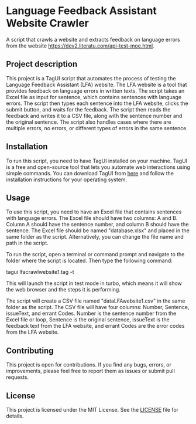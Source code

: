 # Language Feedback Assistant Website Crawler

A script that crawls a website and extracts feedback on language errors from the website https://dev2.literatu.com/api-test-moe.html.

## Project description

This project is a TagUI script that automates the process of testing the Language Feedback Assistant (LFA) website. The LFA website is a tool that provides feedback on language errors in written texts. The script takes an Excel file as input for sentence, which contains sentences with language errors. The script then types each sentence into the LFA website, clicks the submit button, and waits for the feedback. The script then reads the feedback and writes it to a CSV file, along with the sentence number and the original sentence. The script also handles cases where there are multiple errors, no errors, or different types of errors in the same sentence.

## Installation

To run this script, you need to have TagUI installed on your machine. TagUI is a free and open-source tool that lets you automate web interactions using simple commands. You can download TagUI from [here](https://tagui.readthedocs.io/en/latest/setup.html) and follow the installation instructions for your operating system.

## Usage

To use this script, you need to have an Excel file that contains sentences with language errors. The Excel file should have two columns: A and B. Column A should have the sentence number, and column B should have the sentence. The Excel file should be named "database.xlsx" and placed in the same folder as the script. Alternatively, you can change the file name and path in the script.

To run the script, open a terminal or command prompt and navigate to the folder where the script is located. Then type the following command:


tagui lfacrawlwebsite1.tag -t


This will launch the script in test mode in turbo, which means it will show the web browser and the steps it is performing. 

The script will create a CSV file named "dataLFAwebsite1.csv" in the same folder as the script. The CSV file will have four columns: Number, Sentence, issueText, and errant Codes. Number is the sentence number from the Excel file or loop, Sentence is the original sentence, issueText is the feedback text from the LFA website, and errant Codes are the error codes from the LFA website.

## Contributing

This project is open for contributions. If you find any bugs, errors, or improvements, please feel free to report them as issues or submit pull requests.

## License

This project is licensed under the MIT License. See the [LICENSE](https://github.com/tchapi/markdown-cheatsheet/blob/master/README.md) file for details.
